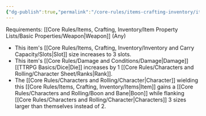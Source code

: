 ```yaml
---
{"dg-publish":true,"permalink":"/core-rules/items-crafting-inventory/item-property-lists/extra-properties/weapon/great/"}
---
```


Requirements: [[Core Rules/Items, Crafting, Inventory/Item Property Lists/Basic Properties/Weapon\|Weapon]] (Any)

- This item's [[Core Rules/Items, Crafting, Inventory/Inventory and Carry Capacity/Slots\|Slot]] size increases to 3 slots.
- This item's [[Core Rules/Damage and Conditions/Damage\|Damage]] [[TTRPG Basics/Dice\|Die]] increases by 1 [[Core Rules/Characters and Rolling/Character Sheet/Ranks\|Rank]].
- The [[Core Rules/Characters and Rolling/Character\|Character]] wielding this [[Core Rules/Items, Crafting, Inventory/Items\|Item]] gains a [[Core Rules/Characters and Rolling/Boon and Bane\|Boon]] while flanking [[Core Rules/Characters and Rolling/Character\|Characters]] 3 sizes larger than themselves instead of 2.
